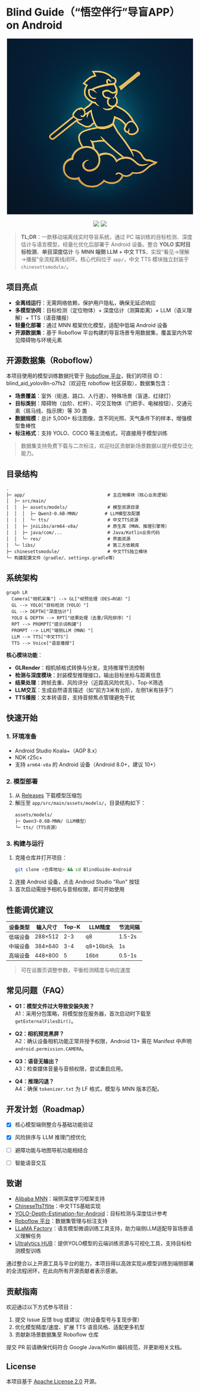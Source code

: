 # Blind Guide（“悟空伴行”导盲APP） on Android

<p align="center">
  <img src="app/src/main/res/drawable/logo.png" alt="Blind Guide Logo" width="500"/>
</p>

<p align="center">
  <a href="LICENSE"><img src="https://img.shields.io/badge/license-Apache--2.0-blue.svg"></a>
  <a href="https://app.roboflow.com/blindaidproject"><img src="https://img.shields.io/badge/dataset-Roboflow-brightgreen.svg"></a>
</p>

> **TL;DR**：一款移动端离线实时导盲系统，通过 PC 端训练的目标检测、深度估计与语言模型，经量化优化后部署于 Android 设备。整合 **YOLO 实时目标检测**、**单目深度估计** 与 **MNN 端侧 LLM + 中文 TTS**，实现“看见→理解→播报”全流程离线闭环。核心代码位于 `app/`，中文 TTS 模块独立封装于 `chinesettsmodule/`。


## 项目亮点

- **全离线运行**：无需网络依赖，保护用户隐私，确保无延迟响应
- **多模型协同**：目标检测（定位物体）+ 深度估计（测算距离）+ LLM（语义理解）+ TTS（语音播报）
- **轻量化部署**：通过 MNN 框架优化模型，适配中低端 Android 设备
- **开源数据集**：基于 Roboflow 平台构建的导盲场景专用数据集，覆盖室内外常见障碍物与环境元素


## 开源数据集（Roboflow）

本项目使用的模型训练数据托管于 [Roboflow 平台](https://app.roboflow.com/blindaidproject)，我们的项目 ID：blind_aid_yolov8n-o7fs2（欢迎在 roboflow 社区获取），数据集包含：
- **场景覆盖**：室外（街道、路口、人行道）、特殊场景（盲道、红绿灯）
- **目标类别**：障碍物（台阶、栏杆）、可交互物体（门把手、电梯按钮）、交通元素（斑马线、指示牌）等 30 类
- **数据规模**：总计 5,000+ 标注图像，含不同光照、天气条件下的样本，增强模型鲁棒性
- **标注格式**：支持 YOLO、COCO 等主流格式，可直接用于模型训练

> 数据集支持免费下载与二次标注，欢迎社区贡献新场景数据以提升模型泛化能力。


## 目录结构

```
.
├─ app/                               # 主应用模块（核心业务逻辑）
│  ├─ src/main/
│  │  ├─ assets/models/               # 模型资源目录
│  │  │  ├─ Qwen3-0.6B-MNN/          # LLM模型及配置
│  │  │  └─ tts/                      # 中文TTS资源
│  │  ├─ jniLibs/arm64-v8a/           # 原生库（MNN、推理引擎等）
│  │  ├─ java/com/...                 # Java/Kotlin业务代码
│  │  └─ res/                         # 界面资源
│  └─ libs/                           # 第三方依赖库
├─ chinesettsmodule/                  # 中文TTS独立模块
└─ 构建配置文件（gradle/、settings.gradle等）
```


## 系统架构

```mermaid
graph LR
  Camera["相机采集"] --> GL["帧预处理（OES→RGB）"]
  GL --> YOLO["目标检测（YOLO）"]
  GL --> DEPTH["深度估计"]
  YOLO & DEPTH --> RPT["结果处理（去重/风险排序）"]
  RPT --> PROMPT["提示词构建"]
  PROMPT --> LLM["端侧LLM（MNN）"]
  LLM --> TTS["中文TTS"]
  TTS --> Voice["语音播报"]
```

**核心模块功能**：
- **GLRender**：相机帧格式转换与分发，支持推理节流控制
- **检测与深度模块**：封装模型推理接口，输出目标坐标与距离信息
- **结果处理**：跨帧去重、风险评分（近距高风险优先）、Top-K筛选
- **LLM交互**：生成自然语言描述（如“前方3米有台阶，左侧1米有扶手”）
- **TTS播报**：文本转语音，支持音频焦点管理避免干扰


## 快速开始

### 1. 环境准备
- Android Studio Koala+（AGP 8.x）
- NDK r25c+
- 支持 `arm64-v8a` 的 Android 设备（Android 8.0+，建议 10+）

### 2. 模型部署
1. 从 [Releases](...) 下载模型压缩包
2. 解压至 `app/src/main/assets/models/`，目录结构如下：
   ```
   assets/models/
   ├─ Qwen3-0.6B-MNN/（LLM模型）
   └─ tts/（TTS资源）
   ```

### 3. 构建与运行
1. 克隆仓库并打开项目：
   ```bash
   git clone <仓库地址> && cd BlindGuide-Android
   ```
2. 连接 Android 设备，点击 Android Studio "Run" 按钮
3. 首次启动需授予相机与音频权限，即可开始使用


## 性能调优建议

| 设备类型 | 输入尺寸  | Top-K | LLM精度      | 节流间隔 |
|----------|-----------|-------|--------------|----------|
| 低端设备 | 288×512   | 2-3   | q8           | 1.5-2s   |
| 中端设备 | 384×640   | 3-4   | q8+16bit头   | 1s       |
| 高端设备 | 448×800   | 5     | 16bit        | 0.5-1s   |

> 可在设置页调整参数，平衡检测精度与响应速度


## 常见问题（FAQ）

- **Q1：模型文件过大导致安装失败？**  
  A1：采用分包策略，将模型放在服务器，首次启动时下载至 `getExternalFilesDir()`。

- **Q2：相机预览黑屏？**  
  A2：确认设备相机功能正常并授予权限，Android 13+ 需在 Manifest 中声明 `android.permission.CAMERA`。

- **Q3：语音无输出？**  
  A3：检查媒体音量与音频权限，尝试重启应用。

- **Q4：推理闪退？**  
  A4：确保 `tokenizer.txt` 为 LF 格式，模型与 MNN 版本匹配。


## 开发计划（Roadmap）

- [x] 核心模型端侧整合与基础功能验证
- [x] 风险排序与 LLM 推理门控优化
- [ ] 避障功能与地图导航功能相结合
- [ ] 智能语音交互


## 致谢

- [Alibaba MNN](https://github.com/alibaba/MNN)：端侧深度学习框架支持
- [ChineseTtsTflite](https://github.com/benjaminwan/ChineseTtsTflite)：中文TTS基础实现
- [YOLO-Depth-Estimation-for-Android](https://github.com/DakeQQ/YOLO-Depth-Estimation-for-Android)：目标检测与深度估计参考
- [Roboflow 平台](https://app.roboflow.com)：数据集管理与标注支持
- [LLaMA Factory](https://github.com/hiyouga/LLaMA-Factory)：语言模型微调训练工具支持，助力端侧LLM适配导盲场景语义理解任务
- [Ultralytics HUB](https://hub.ultralytics.com/)：提供YOLO模型的云端训练资源与可视化工具，支持目标检测模型训练

通过整合以上开源工具与平台的能力，本项目得以高效实现从模型训练到端侧部署的全流程闭环，在此向所有开源贡献者表示感谢。


## 贡献指南

欢迎通过以下方式参与项目：
1. 提交 Issue 反馈 bug 或建议（附设备型号与复现步骤）
2. 优化模型精度/速度、扩展 TTS 语音风格、适配更多机型
3. 贡献新场景数据集至 Roboflow 仓库

提交 PR 前请确保代码符合 Google Java/Kotlin 编码规范，并更新相关文档。


## License

本项目基于 [Apache License 2.0](https://www.apache.org/licenses/LICENSE-2.0) 开源。
